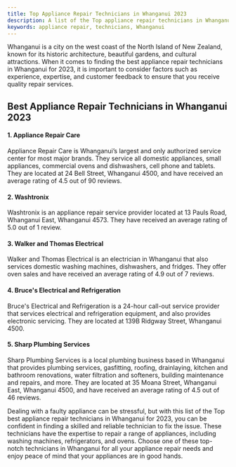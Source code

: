 ```yaml
---
title: Top Appliance Repair Technicians in Whanganui 2023
description: A list of the Top appliance repair technicians in Whanganui for 2023.
keywords: appliance repair, technicians, Whanganui
---
```


Whanganui is a city on the west coast of the North Island of New Zealand, known for its historic architecture, beautiful gardens, and cultural attractions. When it comes to finding the best appliance repair technicians in Whanganui for 2023, it is important to consider factors such as experience, expertise, and customer feedback to ensure that you receive quality repair services.

## Best Appliance Repair Technicians in Whanganui 2023

#### 1. Appliance Repair Care
Appliance Repair Care is Whanganui’s largest and only authorized service center for most major brands. They service all domestic appliances, small appliances, commercial ovens and dishwashers, cell phone and tablets. They are located at 24 Bell Street, Whanganui 4500, and have received an average rating of 4.5 out of 90 reviews.

#### 2. Washtronix
Washtronix is an appliance repair service provider located at 13 Pauls Road, Whanganui East, Whanganui 4573. They have received an average rating of 5.0 out of 1 review.

#### 3. Walker and Thomas Electrical
Walker and Thomas Electrical is an electrician in Whanganui that also services domestic washing machines, dishwashers, and fridges. They offer oven sales and have received an average rating of 4.9 out of 7 reviews.

#### 4. Bruce's Electrical and Refrigeration
Bruce's Electrical and Refrigeration is a 24-hour call-out service provider that services electrical and refrigeration equipment, and also provides electronic servicing. They are located at 139B Ridgway Street, Whanganui 4500.

#### 5. Sharp Plumbing Services
Sharp Plumbing Services is a local plumbing business based in Whanganui that provides plumbing services, gasfitting, roofing, drainlaying, kitchen and bathroom renovations, water filtration and softeners, building maintenance and repairs, and more. They are located at 35 Moana Street, Whanganui East, Whanganui 4500, and have received an average rating of 4.5 out of 46 reviews.


Dealing with a faulty appliance can be stressful, but with this list of the Top best appliance repair technicians in Whanganui for 2023, you can be confident in finding a skilled and reliable technician to fix the issue. These technicians have the expertise to repair a range of appliances, including washing machines, refrigerators, and ovens. Choose one of these top-notch technicians in Whanganui for all your appliance repair needs and enjoy peace of mind that your appliances are in good hands.
